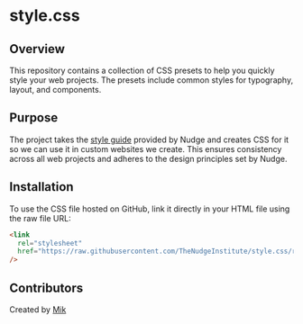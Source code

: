# style.css

## Overview

This repository contains a collection of CSS presets to help you quickly style your web projects. The presets include common styles for typography, layout, and components.

## Purpose

The project takes the [style guide](/2022%20-%20The_Nudge%20Institute%20Brand%20Guidelines.pdf) provided by Nudge and creates CSS for it so we can use it in custom websites we create. This ensures consistency across all web projects and adheres to the design principles set by Nudge.

## Installation

To use the CSS file hosted on GitHub, link it directly in your HTML file using the raw file URL:

```html
<link
  rel="stylesheet"
  href="https://raw.githubusercontent.com/TheNudgeInstitute/style.css/refs/heads/main/style.min.css"
/>
```

## Contributors

Created by [Mik](https://github.com/Mik1337)
